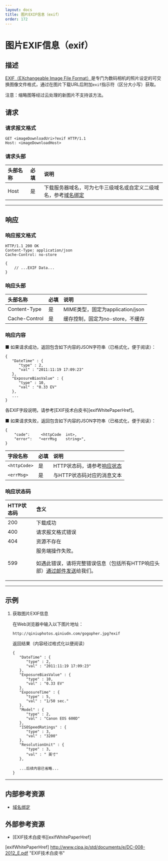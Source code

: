 ```yaml
---
layout: docs
title: 图片EXIF信息（exif）
order: 172
---
```


<a id="exif-exif"></a>
# 图片EXIF信息（exif）

<a id="exif-description"></a>
## 描述

[EXIF（EXchangeable Image File Format）](http://zh.wikipedia.org/wiki/EXIF)是专门为数码相机的照片设定的可交换图像文件格式，通过在图片下载URL后附加`exif`指示符（区分大小写）获取。  

注意：缩略图等经过云处理的新图片不支持该方法。  

<a id="exif-request"></a>
## 请求

<a id="exif-request-syntax"></a>
### 请求报文格式

```
GET <imageDownloadUri>?exif HTTP/1.1
Host: <imageDownloadHost>
```

<a id="exif-request-header"></a>
### 请求头部

头部名称       | 必填 | 说明
:------------- | :--- | :------------------------------------------
Host           | 是   | 下载服务器域名，可为七牛三级域名或自定义二级域名，参考[域名绑定][cnameBindingHref]

---

<a id="exif-response"></a>
## 响应

<a id="exif-response-syntax"></a>
### 响应报文格式

```
HTTP/1.1 200 OK
Content-Type: application/json
Cache-Control: no-store

{
    // ...EXIF Data...
}
```

<a id="exif-response-header"></a>
### 响应头部

头部名称       | 必填 | 说明
:------------- | :--- | :------------------------------------------
Content-Type   | 是   | MIME类型，固定为application/json
Cache-Control  | 是   | 缓存控制，固定为no-store，不缓存

<a id="exif-response-content"></a>
### 响应内容

■ 如果请求成功，返回包含如下内容的JSON字符串（已格式化，便于阅读）：  

```
{
   "DateTime" : {
      "type" : 2,
      "val" : "2011:11:19 17:09:23"
   },
   "ExposureBiasValue" : {
      "type" : 10,
      "val" : "0.33 EV"
   },
   ...
}
```

各EXIF字段说明，请参考[EXIF技术白皮书][exifWhitePaperHref]。  

■ 如果请求失败，返回包含如下内容的JSON字符串（已格式化，便于阅读）：  

```
{
	"code":     <httpCode  int>, 
    "error":   "<errMsg    string>",
}
```

字段名称     | 必填 | 说明                              
:----------- | :--- | :--------------------------------------------------------------------
`<httpCode>` | 是   | HTTP状态码，请参考[响应状态](#exif-response-status)
`<errMsg>`   | 是   | 与HTTP状态码对应的消息文本

<a id="exif-response-code"></a>
### 响应状态码

HTTP状态码 | 含义
:--------- | :--------------------------
200        | 下载成功
400	       | 请求报文格式错误
404        | 资源不存在
599	       | 服务端操作失败。<p>如遇此错误，请将完整错误信息（包括所有HTTP响应头部）[通过邮件发送][sendBugReportHref]给我们。

---

<a id="exif-samples"></a>
## 示例

1. 获取图片EXIF信息  

	在Web浏览器中输入以下图片地址：  

	```
    http://qiniuphotos.qiniudn.com/gogopher.jpg?exif
	```

	返回结果（内容经过格式化以便阅读）  

	```
    {
       "DateTime" : {
          "type" : 2,
          "val" : "2011:11:19 17:09:23"
       },
       "ExposureBiasValue" : {
          "type" : 10,
          "val" : "0.33 EV"
       },
       "ExposureTime" : {
          "type" : 5,
          "val" : "1/50 sec."
       },
       "Model" : {
          "type" : 2,
          "val" : "Canon EOS 600D"
       },
       "ISOSpeedRatings" : {
          "type" : 3,
          "val" : "3200"
       },
       "ResolutionUnit" : {
          "type" : 3,
          "val" : " 英寸"
       },

       ...后续内容已省略...
    }
	```

---

<a id="exif-internal-resources"></a>
## 内部参考资源

- [域名绑定][cnameBindingHref]

<a id="exif-external-resources"></a>
## 外部参考资源

- [EXIF技术白皮书][exifWhitePaperHref]

[sendBugReportHref]:            mailto:support@qiniu.com?subject=599错误日志     "发送错误报告"
[cnameBindingHref]:             ../../../overview/service/cname-binding.html     "域名绑定"

[exifWhitePaperHref]            http://www.cipa.jp/std/documents/e/DC-008-2012_E.pdf  "EXIF技术白皮书"
